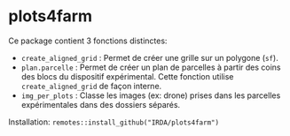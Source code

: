 # plots4farm

Ce package contient 3 fonctions distinctes:

- `create_aligned_grid` : Permet de créer une grille sur un polygone (`sf`).
- `plan.parcelle` : Permet de créer un plan de parcelles à partir des coins des blocs du dispositif expérimental. Cette fonction utilise `create_aligned_grid` de façon interne.
- `img_per_plots` : Classe les images (ex: drone) prises dans les parcelles expérimentales dans des dossiers séparés.

Installation: `remotes::install_github("IRDA/plots4farm")`
